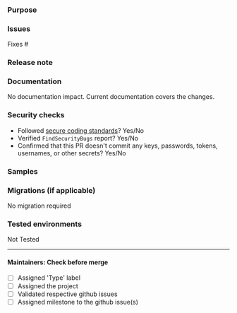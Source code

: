 ### Purpose
<!-- Short description of the feature you are going to add with this PR. -->

### Issues
<!-- Link github issues that are going to be solved with this PR. Format should be: Fixes #123 -->
Fixes #

### Release note
<!-- Brief description of the new feature or bug fix as it will appear in the release notes -->

### Documentation
<!-- Link(s) to product documentation that addresses the changes of this PR. If no doc impact, enter “N/A” plus brief explanation of why there’s no doc impact -->
No documentation impact. Current documentation covers the changes.

### Security checks
 - Followed [secure coding standards](http://wso2.com/technical-reports/wso2-secure-engineering-guidelines)? Yes/No
 - Verified `FindSecurityBugs` report? Yes/No
 - Confirmed that this PR doesn't commit any keys, passwords, tokens, usernames, or other secrets? Yes/No

### Samples
<!-- Provide a sample or a link(s) with guide to test this feature. -->

### Migrations (if applicable)
<!-- Describe migration steps and platforms on which migration has been tested -->
No migration required

### Tested environments
<!-- Specify the environments you used to test this PR. OS, DB, JDK version, etc... -->
Not Tested

---
#### Maintainers: Check before merge
- [ ] Assigned 'Type' label
- [ ] Assigned the project
- [ ] Validated respective github issues
- [ ] Assigned milestone to the github issue(s)